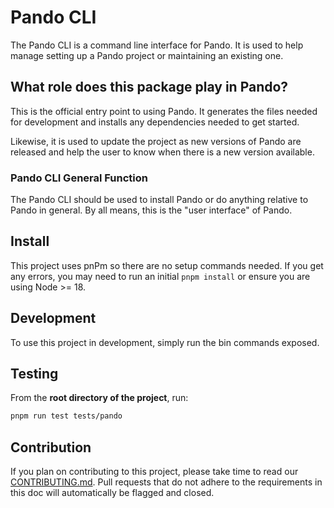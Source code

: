 # Pando CLI

The Pando CLI is a command line interface for Pando. It is used to help manage setting up a Pando project or maintaining an existing one.

## What role does this package play in Pando?

This is the official entry point to using Pando. It generates the files needed for development and installs any dependencies needed to get started.

Likewise, it is used to update the project as new versions of Pando are released and help the user to know when there is a new version available.

### Pando CLI General Function

The Pando CLI should be used to install Pando or do anything relative to Pando in general. By all means, this is the "user interface" of Pando.

## Install

This project uses pnPm so there are no setup commands needed. If you get any errors, you may need to run an initial `pnpm install` or ensure you are using Node >= 18.

## Development

To use this project in development, simply run the bin commands exposed.

## Testing

From the **root directory of the project**, run:

```bash
pnpm run test tests/pando
```

## Contribution

If you plan on contributing to this project, please take time to read our [CONTRIBUTING.md](https://github.com/pluralsight/pando/blob/main/CONTRIBUTING.md). Pull requests that do not adhere to the requirements in this doc will automatically be flagged and closed.
